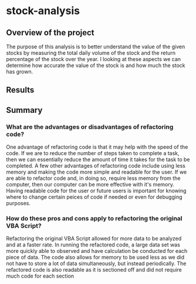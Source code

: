 # stock-analysis

## Overview of the project
The purpose of this analysis is to better understand the value of the given stocks by measuring the total daily volume of the stock and the return percentage of the stock over the year. I looking at these aspects we can determine how accurate the value of the stock is and how much the stock has grown. 

## Results


## Summary
### What are the advantages or disadvantages of refactoring code?
One advantage of refactoring code is that it may help with the speed of the code. If we are to reduce the number of steps taken to complete a task, then we can essentially reduce the amount of time it takes for the task to be completed. A few other advantages of refactoring code include using less memory and making the code more simple and readable for the user. If we are able to refactor code and, in doing so, require less memory from the computer, then our computer can be more effective with it's memory. Having readable code for the user or future users is important for knowing where to change certain peices of code if needed or even for debugging purposes. 

### How do these pros and cons apply to refactoring the original VBA Script?
Refactoring the original VBA Script allowed for more data to be analyzed and at a faster rate. In running the refactored code, a large data set was more quickly able to observed and have calculation be conducted for each piece of data. The code also allows for memory to be used less as we did not have to store a lot of data simultaneously, but instead periodically. The refactored code is also readable as it is sectioned off and did not require much code for each section
